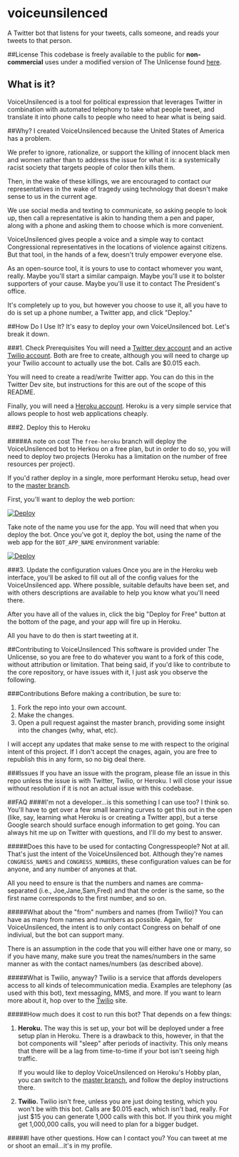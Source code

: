 # voiceunsilenced
A Twitter bot that listens for your tweets, calls someone, and reads your tweets
to that person.

##License
This codebase is freely available to the public for **non-commercial** uses under a
modified version of The Unlicense found [here](https://githhub.com/keithhamilton/voiceunsilenced/blob/master/LICENSE).

## What is it?
VoiceUnsilenced is a tool for political expression that leverages Twitter in
combination with automated telephony to take what people tweet, and translate it
into phone calls to people who need to hear what is being said.

##Why?
I created VoiceUnsilenced because the United States of America has a problem.

We prefer to ignore, rationalize, or support the killing of innocent black men
and women rather than to address the issue for what it is: a systemically racist
society that targets people of color then kills them.

Then, in the wake of these killings, we are encouraged to contact our
representatives in the wake of tragedy using technology that doesn't make sense
to us in the current age.

We use social media and texting to communicate, so asking people to look up, then
call a representative is akin to handing them a pen and paper, along with a
phone and asking them to choose which is more convenient.

VoiceUnsilenced gives people a voice and a simple way to contact Congressional
representatives in the locations of violence against citizens. But that tool, in
the hands of a few, doesn't truly empower everyone else.

As an open-source tool, it is yours to use to contact whomever you want, really.
Maybe you'll start a similar campaign. Maybe you'll use it to bolster supporters
of your cause. Maybe you'll use it to contact The President's office.

It's completely up to you, but however you choose to use it, all you have to do
is set up a phone number, a Twitter app, and click "Deploy."

##How Do I Use It?
It's easy to deploy your own VoiceUnsilenced bot. Let's break it down.

###1. Check Prerequisites
You will need a [Twitter dev account](https://dev.twitter.com) and an active
[Twilio account](https://twillio.com). Both are free to create, although you
will need to charge up your Twilio account to actually use the bot. Calls are
$0.015 each.

You will need to create a read/write Twitter app. You can do this in the Twitter Dev site,
but instructions for this are out of the scope of this README.

Finally, you will need a [Heroku account](https://heroku.com). Heroku is a very
simple service that allows people to host web applications cheaply.

###2. Deploy this to Heroku

#####A note on cost
The `free-heroku` branch will deploy the VoiceUnsilenced bot to Herkou on a free
plan, but in order to do so, you will need to deploy two projects (Heroku has a
limitation on the number of free resources per project).

If you'd rather deploy in a single, more performant Heroku setup, head over to
the [master branch](https://github.com/keithhamilton/voiceunsilenced/tree/master).

First, you'll want to deploy the web portion:

[![Deploy](https://www.herokucdn.com/deploy/button.svg)](https://heroku.com/deploy?template=https://github.com/keithhamilton/voiceunsilenced/tree/free-heroku-web)

Take note of the name you use for the app. You will need that when you deploy
the bot. Once you've got it, deploy the bot, using the name of the web app for
the `BOT_APP_NAME` environment variable:

[![Deploy](https://www.herokucdn.com/deploy/button.svg)](https://heroku.com/deploy?template=https://github.com/keithhamilton/voiceunsilenced/tree/free-heroku-bot)



###3. Update the configuration values
Once you are in the Heroku web interface, you'll be asked to fill out all of the
config values for the VoiceUnsilenced app. Where possible, suitable defaults
have been set, and with others descriptions are available to help you know what
you'll need there.

After you have all of the values in, click the big "Deploy for Free" button at
the bottom of the page, and your app will fire up in Heroku.

All you have to do then is start tweeting at it.

##Contributing to VoiceUnsilenced
This software is provided under The Unlicense, so you are free to do whatever
you want to a fork of this code, without attribution or limitation. That being
said, if you'd like to contribute to the core repository, or have issues with
it, I just ask you observe the following.

###Contributions
Before making a contribution, be sure to:

1. Fork the repo into your own account.
2. Make the changes.
3. Open a pull request against the master branch, providing some insight into
   the changes (why, what, etc).

I will accept any updates that make sense to me with respect to the original
intent of this project. If I don't accept the cnages, again, you are free to
republish this in any form, so no big deal there.

###Issues
If you have an issue with the program, please file an issue in this repo unless
the issue is with Twitter, Twilio, or Heroku. I will close your issue without
resolution if it is not an actual issue with this codebase.


##FAQ
####I'm not a developer...is this something I can use too?
I think so. You'll have to get over a few small learning curves to get this out
in the open (like, say, learning what Heroku is or creating a Twitter app), but
a terse Google search should surface enough information to get going. You can
always hit me up on Twitter with questions, and I'll do my best to answer.

#####Does this have to be used for contacting Congresspeople?
Not at all. That's just the intent of the VoiceUnsilenced bot. Although they're
names `CONGRESS_NAMES` and `CONGRESS_NUMBERS`, these configuration values can be
for anyone, and any number of anyones at that.

All you need to ensure is that the numbers and names are comma-separated (i.e.,
Joe,Jane,Sam,Fred) and that the order is the same, so the first name corresponds
to the first number, and so on.

#####What about the "from" numbers and names (from Twilio)?
You can have as many from names and numbers as possible. Again, for
VoiceUnsilenced, the intent is to only contact Congress on behalf of one
indiviual, but the bot can support many.

There is an assumption in the code that you will either have one or many, so if
you have many, make sure you treat the names/numbers in the same manner as with
the contact names/numbers (as described above).

#####What is Twilio, anyway?
Twilio is a service that affords developers access to all kinds of
telecommunication media. Examples are telephony (as used with this bot), text
messaging, MMS, and more. If you want to learn more about it, hop over to the
[Twilio](https://twilio.com) site. 

#####How much does it cost to run this bot?
That depends on a few things:

1. **Heroku.** The way this is set up, your bot will be deployed under a free setup
   plan in Heroku. There is a drawback to this, however, in that the bot
   components will "sleep" after periods of inactivity. This only means that
   there will be a lag from time-to-time if your bot isn't seeing high traffic. 
   
   If you would like to deploy VoiceUnsilenced on Heroku's Hobby plan, you can
   switch to the
   [master branch](https://github.com/keithhamilton/voiceunsilenced/tree/master),
   and follow the deploy instructions there.

2. **Twilio.** Twilio isn't free, unless you are just doing testing, which you
   won't be with this bot. Calls are $0.015 each, which isn't bad, really. For
   just $15 you can generate 1,000 calls with this bot. If you think you might
   get 1,000,000 calls, you will need to plan for a bigger budget.
   
#####I have other questions. How can I contact you?
You can tweet at me or shoot an email...it's in my profile.
